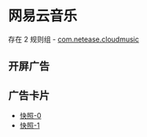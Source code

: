 # 网易云音乐

存在 2 规则组 - [com.netease.cloudmusic](/src/apps/com.netease.cloudmusic.ts)

## 开屏广告

## 广告卡片

- [快照-0](https://gkd-kit.songe.li/import/38517192/fea3449b-d642-4d75-929f-490421cc9080)
- [快照-1](https://gkd-kit.songe.li/import/38517192/a977b19d-2b3c-43df-ba01-63e7cbbb3908)
